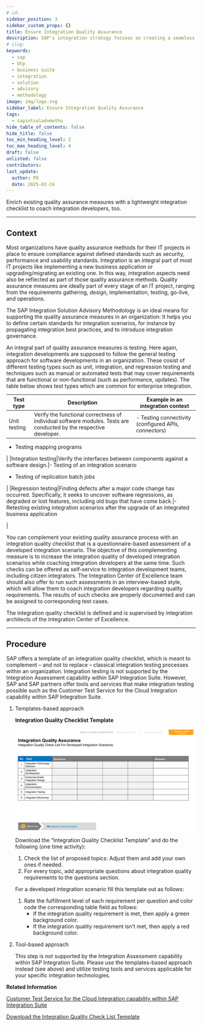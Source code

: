 ```yaml
---
# id: 
sidebar_position: 3
sidebar_custom_props: {}
title: Ensure Integration Quality Assurance
description: SAP's integration strategy focuses on creating a seamless, intelligent suite of business applications by integrating end-to-end processes across SAP, partner, and third-party solutions, aiming to accelerate innovation and deliver significant business value. A key component of this strategy is the SAP Integration Solution Advisory Methodology, which provides a comprehensive framework for defining, documenting, and executing enterprise integration strategies, covering both technical and organizational aspects, and can be adapted to various integration technologies and organizational needs.
# slug: 
keywords:
  - sap
  - btp
  - business suite
  - integration
  - solution
  - advisory
  - methodology
image: img/logo.svg
sidebar_label: Ensure Integration Quality Assurance
tags:
  - sapintsoladvmetho
hide_table_of_contents: false
hide_title: false
toc_min_heading_level: 2
toc_max_heading_level: 4
draft: false
unlisted: false
contributors:
last_update:
  author: PO
  date: 2025-02-24
---
```


<!-- loio510460779ea2460ca158d78e1747dc66 -->

Enrich existing quality assurance measures with a lightweight integration checklist to coach integration developers, too.

***

## Context

Most organizations have quality assurance methods for their IT projects in place to ensure compliance against defined standards such as security, performance and usability standards. Integration is an integral part of most IT projects like implementing a new business application or upgrading/migrating an existing one. In this way, integration aspects need also be reflected as part of those quality assurance methods. Quality assurance measures are ideally part of every stage of an IT project, ranging from the requirements gathering, design, implementation, testing, go-live, and operations.

The SAP Integration Solution Advisory Methodology is an ideal means for supporting the quality assurance measures in an organization: It helps you to define certain standards for integration scenarios, for instance by propagating integration best practices, and to introduce integration governance.

An integral part of quality assurance measures is testing. Here again, integration developments are supposed to follow the general testing approach for software developments in an organization. These cosist of different testing types such as unit, integration, and regression testing and techniques such as manual or automated tests that may cover requirements that are functional or non-functional \(such as performance, updates\). The table below shows test types which are common for enterprise integration.

|Test type|Description|Example in an integration context|
|---------|-----------|---------------------------------|
|Unit testing|Verify the functional correctness of individual software modules. Tests are conducted by the respective developer.|-   Testing connectivity \(configured APIs, connectors\)
-   Testing mapping programs

|
|Integration testing|Verify the interfaces between components against a software design.|-   Testing of an integration scenario
-   Testing of replication batch jobs

|
|Regression testing|Finding defects after a major code change has occurred. Specifically, it seeks to uncover software regressions, as degraded or lost features, including old bugs that have come back.|-   Retesting existing integration scenarios after the upgrade of an integrated business application

|

You can complement your existing quality assurance process with an integration quality checklist that is a questionnaire-based assessment of a developed integration scenario. The objective of this complementing measure is to increase the integration quality of developed integration scenarios while coaching integration developers at the same time. Such checks can be offered as self-service to integration development teams, including citizen integrators. The Integration Center of Excellence team should also offer to run such assessments in an interview-based style, which will allow them to coach integration developers regarding quality requirements. The results of such checks are properly documented and can be assigned to corresponding test cases.

The integration quality checklist is defined and is supervised by integration architects of the Integration Center of Excellence.

***

## Procedure

SAP offers a template of an integration quality checklist, which is meant to complement – and not to replace – classical integration testing processes within an organization. Integration testing is not supported by the Integration Assessment capability within SAP Integration Suite. However, SAP and SAP partners offer tools and services that make integration testing possible such as the Customer Test Service for the Cloud Integration capability within SAP Integration Suite.

1.  Templates-based approach

      
      
    **Integration Quality Checklist Template**

    ![](images/loio2d808465093b45b990912f8dc1e34360_LowRes.png "Integration Quality Checklist Template")

    Download the “Integration Quality Checklist Template” and do the following \(one time activity\):

    1.  Check the list of proposed topics: Adjust them and add your own ones if needed.
    2.  For every topic, add appropriate questions about integration quality requirements to the questions section.

    For a developed integration scenario fill this template out as follows:

    1.  Rate the fulfillment level of each requirement per question and color code the corresponding table field as follows:
        -   If the integration quality requirement is met, then apply a green background color.
        -   If the integration quality requirement isn’t met, then apply a red background color.


2.  Tool-based approach

    This step is not supported by the Integration Assessment capability within SAP Integration Suite. Please use the templates-based approach instead \(see above\) and utilize testing tools and services applicable for your specific integration technologies.


**Related Information**  


[Customer Test Service for the Cloud Integration capability within SAP Integration Suite](https://help.sap.com/docs/CLOUD_INTEGRATION/368c481cd6954bdfa5d0435479fd4eaf/756967bd4de24001b6aae504c7468662.html?q=test%20service&locale=en-US)

[Download the Integration Quality Check List Template](https://d.dam.sap.com/a/vVPmYe5?rc=10)

